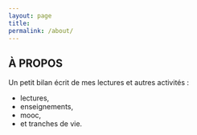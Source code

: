 ```yaml
---
layout: page
title: 
permalink: /about/
---
```


## À PROPOS

Un petit bilan écrit de mes lectures et autres activités :

* lectures,
* enseignements,
* mooc,
* et tranches de vie.
